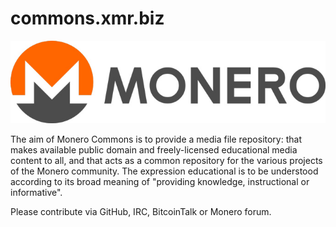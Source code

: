 # commons.xmr.biz
![Logo](https://raw.githubusercontent.com/xmr23/commons.xmr.biz/gh-pages/Graphics/Logos-and-Buttons/monero-logo-685x185px.jpg)

The aim of Monero Commons is to provide a media file repository: that makes available public domain and freely-licensed educational media content to all, and that acts as a common repository for the various projects of the Monero community.
The expression educational is to be understood according to its broad meaning of "providing knowledge, instructional or informative".

Please contribute via GitHub, IRC, BitcoinTalk or Monero forum.
